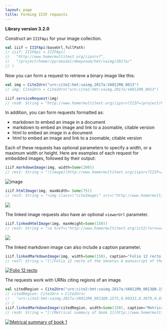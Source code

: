```yaml
---
layout: page
title: Forming IIIF requests
---
```



**Library version 3.2.0**





Construct an `IIIFApi` for your image collection.

```scala
val iiif = IIIFApi(baseUrl,fullPath)
// iiif: IIIFApi = IIIFApi(
//   "http://www.homermultitext.org/iipsrv?",
//   "/project/homer/pyramidal/deepzoom/hmt/vaimg/2017a/"
// )
```

Now you can form a request to retrieve a binary image like this:

```scala
val img = Cite2Urn("urn:cite2:hmt:vaimg.2017a:VA012RN_0013")
// img: Cite2Urn = Cite2Urn("urn:cite2:hmt:vaimg.2017a:VA012RN_0013")

iiif.serviceRequest(img)
// res0: String = "http://www.homermultitext.org/iipsrv?IIIF=/project/homer/pyramidal/deepzoom/hmt/vaimg/2017a/VA012RN_0013.tif/full/2000,/0/default.jpg"
```


In addition, you can form requests formatted as:

- markdown to embed an image in a document
- markdown to embed an image and link to a zoomable, citable version
- html to embed an image in a document
- html to embed an image and link to a zoomable, citable version


Each of these requests has optional parameters to specify a width, or a maximum width or height.
Here are examples of each request for embedded images, followed by their output:



```scala
iiif.markdownImage(img, width=Some(200))
// res1: String = "![image](http://www.homermultitext.org/iipsrv?IIIF=/project/homer/pyramidal/deepzoom/hmt/vaimg/2017a/VA012RN_0013.tif/full/200,/0/default.jpg)"
```
![image](http://www.homermultitext.org/iipsrv?IIIF=/project/homer/pyramidal/deepzoom/hmt/vaimg/2017a/VA012RN_0013.tif/full/200,/0/default.jpg)

```scala
iiif.htmlImage(img, maxWidth= Some(75))
// res3: String = "<img class=\"citeImage\" src=\"http://www.homermultitext.org/iipsrv?IIIF=/project/homer/pyramidal/deepzoom/hmt/vaimg/2017a/VA012RN_0013.tif/full/!75,/0/default.jpg\" />"
```
<img class="citeImage" src="http://www.homermultitext.org/iipsrv?IIIF=/project/homer/pyramidal/deepzoom/hmt/vaimg/2017a/VA012RN_0013.tif/full/!75,/0/default.jpg" />

The linked  image requests also have an optional `viewerUrl` parameter.
```scala
iiif.linkedHtmlImage(img, maxHeight=Some(150))
// res5: String = "<a href=\"http://www.homermultitext.org/ict2/?urn=urn:cite2:hmt:vaimg.2017a:VA012RN_0013\"><img class=\"citeImage\" src=\"http://www.homermultitext.org/iipsrv?IIIF=/project/homer/pyramidal/deepzoom/hmt/vaimg/2017a/VA012RN_0013.tif/full/!,150/0/default.jpg\" /></a>"
```
<a href="http://www.homermultitext.org/ict2/?urn=urn:cite2:hmt:vaimg.2017a:VA012RN_0013"><img class="citeImage" src="http://www.homermultitext.org/iipsrv?IIIF=/project/homer/pyramidal/deepzoom/hmt/vaimg/2017a/VA012RN_0013.tif/full/!,150/0/default.jpg" /></a>

The linked markdown image can also include a caption parameter.
```scala
iiif.linkedMarkdownImage(img, width=Some(150), caption="Folio 12 recto of the Venetus A manuscript of the Iliad")
// res7: String = "[![Folio 12 recto of the Venetus A manuscript of the Iliad](http://www.homermultitext.org/iipsrv?IIIF=/project/homer/pyramidal/deepzoom/hmt/vaimg/2017a/VA012RN_0013.tif/full/150,/0/default.jpg)](http://www.homermultitext.org/ict2/?urn=urn:cite2:hmt:vaimg.2017a:VA012RN_0013)"
```
[![Folio 12 recto](http://www.homermultitext.org/iipsrv?IIIF=/project/homer/pyramidal/deepzoom/hmt/vaimg/2017a/VA012RN_0013.tif/full/150,/0/default.jpg)](http://www.homermultitext.org/ict2/?urn=urn:cite2:hmt:vaimg.2017a:VA012RN_0013)


The requests work with URNs citing regions of an image.


```scala
val citedRegion = Cite2Urn("urn:cite2:hmt:vaimg.2017a:VA012RN_0013@0.1575,0.09332,0.3879,0.03225")
// citedRegion: Cite2Urn = Cite2Urn(
//   "urn:cite2:hmt:vaimg.2017a:VA012RN_0013@0.1575,0.09332,0.3879,0.03225"
// )
iiif.linkedMarkdownImage(citedRegion, width=Some(150), caption="Metrical summary of book 1")
// res9: String = "[![Metrical summary of book 1](http://www.homermultitext.org/iipsrv?IIIF=/project/homer/pyramidal/deepzoom/hmt/vaimg/2017a/VA012RN_0013.tif/pct:15.75,9.332,38.79,3.225/150,/0/default.jpg)](http://www.homermultitext.org/ict2/?urn=urn:cite2:hmt:vaimg.2017a:VA012RN_0013@0.1575,0.09332,0.3879,0.03225)"
```

[![Metrical summary of book 1](http://www.homermultitext.org/iipsrv?IIIF=/project/homer/pyramidal/deepzoom/hmt/vaimg/2017a/VA012RN_0013.tif/pct:15.75,9.332,38.79,3.225/!,150/0/default.jpg)](http://www.homermultitext.org/ict2/?urn=urn:cite2:hmt:vaimg.2017a:VA012RN_0013@0.1575,0.09332,0.3879,0.03225)
